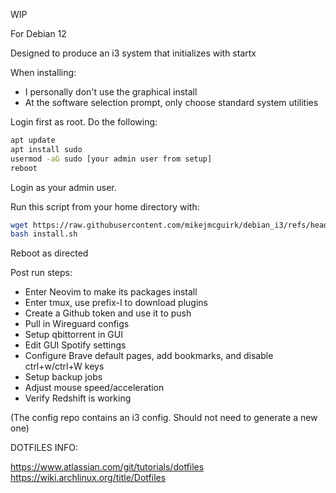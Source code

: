 WIP

For Debian 12

Designed to produce an i3 system that initializes with startx

When installing:

- I personally don't use the graphical install
- At the software selection prompt, only choose standard system utilities

Login first as root. Do the following:

```bash
apt update
apt install sudo
usermod -aG sudo [your admin user from setup]
reboot
```

Login as your admin user.

Run this script from your home directory with:
```bash
wget https://raw.githubusercontent.com/mikejmcguirk/debian_i3/refs/heads/main/install.sh
bash install.sh
```

Reboot as directed

<!--Save the update script. Run that with sudo bash as needed-->

Post run steps:

- Enter Neovim to make its packages install
- Enter tmux, use prefix-I to download plugins
- Create a Github token and use it to push
- Pull in Wireguard configs
- Setup qbittorrent in GUI
- Edit GUI Spotify settings
- Configure Brave default pages, add bookmarks, and disable ctrl+w/ctrl+W keys
- Setup backup jobs
- Adjust mouse speed/acceleration
- Verify Redshift is working

(The config repo contains an i3 config. Should not need to generate a new one)

DOTFILES INFO:

https://www.atlassian.com/git/tutorials/dotfiles
https://wiki.archlinux.org/title/Dotfiles
